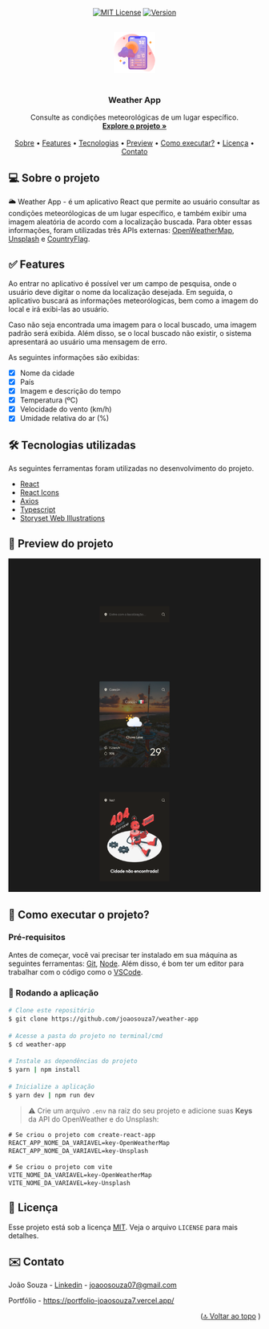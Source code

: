 <a name="readme-top"></a>

<div align="center">

[![MIT License][license-shield]][license-url]
[![Version][version-shield]][version-shield]

</div>

<br />
<div align="center">
    <a href="https://github.com/joaosouza7/weather-app">
    <img src="public/weather-app.png" alt="Logo" width="82" height="82" />
    </a>
    <br />
    <br />

  <h3 align="center">Weather App</h3>

  <p align="center">
    Consulte as condições meteorológicas de um lugar específico.
    <br />
    <a href="https://weather-app-joaosouza7.vercel.app/"><strong>Explore o projeto »</strong></a>
    <br />
    <br />
    <a href="#sobre">Sobre</a> •
    <a href="#features">Features</a> • 
    <a href="#tecnologias">Tecnologias</a> • 
    <a href="#preview">Preview</a> • 
    <a href="#como-executar">Como executar?</a> • 
    <a href="#licenca">Licença</a> •
    <a href="#contato">Contato</a>
  </p>
</div>

<!--Sobre o Projeto-->
<h2 id="sobre">💻 Sobre o projeto</h2>

🌥️ Weather App - é um aplicativo React que permite ao usuário consultar as condições meteorólogicas de um lugar específico, e também exibir uma imagem aleatória de acordo com a localização buscada. Para obter essas informações, foram utilizadas três APIs externas: [OpenWeatherMap][openWeather-url], [Unsplash][unsplash-url] e [CountryFlag][countryFlags-url].

<!--Features-->
<h2 id="features">✅ Features</h2>

Ao entrar no aplicativo é possível ver um campo de pesquisa, onde o usuário deve digitar o nome da localização desejada. Em seguida, o aplicativo buscará as informações meteorólogicas, bem como a imagem do local e irá exibi-las ao usuário. 

Caso não seja encontrada uma imagem para o local buscado, uma imagem padrão será exibida. Além disso, se o local buscado não existir, o sistema apresentará ao usuário uma mensagem de erro.

As seguintes informações são exibidas:

- [x] Nome da cidade
- [x] País
- [x] Imagem e descrição do tempo
- [x] Temperatura (ºC)
- [x] Velocidade do vento (km/h)
- [x] Umidade relativa do ar (%)

<!--Tecnologias-->
<h2 id="tecnologias">🛠 Tecnologias utilizadas</h2>

As seguintes ferramentas foram utilizadas no desenvolvimento do projeto.

* [React][react-url]
* [React Icons][reacticons-url]
* [Axios][axios-url]
* [Typescript][typescript-url]
* [Storyset Web Illustrations][storyset-url]

<!--Preview do projeto-->
<h2 id="preview">🔎 Preview do projeto</h2>

<div align="center">
  <img alt="Preview" title="Preview" src="public/preview.png" />
</div>

<!--Como executar-->
<h2 id="como-executar">🚀 Como executar o projeto?</h2>

### Pré-requisitos

Antes de começar, você vai precisar ter instalado em sua máquina as seguintes ferramentas:
[Git][git-url], [Node][node-url]. 
Além disso, é bom ter um editor para trabalhar com o código como o [VSCode][vscode-url].

### 🎲 Rodando a aplicação

```bash
# Clone este repositório
$ git clone https://github.com/joaosouza7/weather-app

# Acesse a pasta do projeto no terminal/cmd
$ cd weather-app

# Instale as dependências do projeto
$ yarn | npm install

# Inicialize a aplicação
$ yarn dev | npm run dev
```

> ⚠️ Crie um arquivo `.env` na raiz do seu projeto e adicione suas **Keys** da API do OpenWeather e do Unsplash:

```.env
# Se criou o projeto com create-react-app
REACT_APP_NOME_DA_VARIAVEL=key-OpenWeatherMap
REACT_APP_NOME_DA_VARIAVEL=key-Unsplash

# Se criou o projeto com vite
VITE_NOME_DA_VARIAVEL=key-OpenWeatherMap
VITE_NOME_DA_VARIAVEL=key-Unsplash
```

<!--Licença-->
<h2 id="licenca">📝 Licença</h2>

Esse projeto está sob a licença [MIT][license-url]. Veja o arquivo `LICENSE` para mais detalhes.

<!--Contato-->
<h2 id="contato">✉️ Contato</h2> 

João Souza - [Linkedin](https://www.linkedin.com/in/joaosouzadesenvolvedorweb) - joaoosouza07@gmail.com

Portfólio - https://portfolio-joaosouza7.vercel.app/

<p align="right">(<a href="#readme-top">🔝 Voltar ao topo</a> )</p>

<!-- LINKS E IMAGENS -->

[license-shield]: https://img.shields.io/badge/LICENSE-MIT-green?style=for-the-badge
[license-url]: ./LICENSE

[version-shield]: https://img.shields.io/badge/VERSION-1.0.0-dc3545?style=for-the-badge

[openWeather-url]: https://openweathermap.org/api
[unsplash-url]: https://unsplash.com/developers
[countryFlags-url]: https://www.countryflagicons.com/

[git-url]: https://git-scm.com
[node-url]: https://nodejs.org/en
[vscode-url]: https://code.visualstudio.com/

[react-url]: https://react.dev/
[typescript-url]: https://www.typescriptlang.org/
[storyset-url]: https://storyset.com/web
[reacticons-url]: https://react-icons.github.io/react-icons/
[axios-url]: https://axios-http.com/ptbr/docs/intro